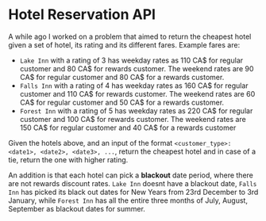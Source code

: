 # Hotel Reservation API

A while ago I worked on a problem that aimed to return the cheapest hotel given a set of hotel, its rating and its different fares. Example fares are:

* `Lake Inn` with a rating of 3 has weekday rates as 110 CA$ for regular customer and 80 CA$ 
for rewards customer. The weekend rates are 90 CA$ for regular customer and 80 CA$ for a 
rewards customer.
* `Falls Inn` with a rating of 4 has weekday rates as 160 CA$ for regular customer and 110 CA$ 
for rewards customer. The weekend rates are 60 CA$ for regular customer and 50 CA$ for a 
rewards customer.
* `Forest Inn` with a rating of 5 has weekday rates as 220 CA$ for regular customer and 100 CA$ 
for rewards customer. The weekend rates are 150 CA$ for regular customer and 40 CA$ for a 
rewards customer

Given the hotels above, and an input of the format `<customer_type>: <date1>, <date2>, <date3>, ...`, return the cheapest hotel and in case of a tie, return the one with higher rating.

An addition is that each hotel can pick a **blackout** date period, where there are not rewards discount rates. `Lake Inn` doesnt have a blackout date, `Falls Inn` has picked its black out dates for New Years from 23rd December to 3rd January, while `Forest Inn` has all the entire three months of July, August, September as blackout dates for summer.